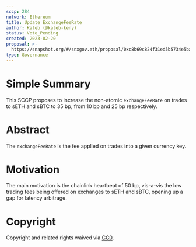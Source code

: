 ```yaml
---
sccp: 284
network: Ethereum
title: Update ExchangeFeeRate
author: Kaleb (@kaleb-keny)
status: Vote_Pending
created: 2023-02-20
proposal: >-
  https://snapshot.org/#/snxgov.eth/proposal/0xc8b69c824f31ed5b5734e5baa343a0c9496114ec089486f3cde6a8a2e2ebf012
type: Governance
---
```


# Simple Summary

This SCCP proposes to increase the non-atomic `exchangeFeeRate` on trades to sETH and sBTC to 35 bp, from 10 bp and 25 bp respectively.

# Abstract

The `exchangeFeeRate` is the fee applied on trades into a given currency key.


# Motivation

The main motivation is the chainlink heartbeat of 50 bp, vis-a-vis the low trading fees being offered on exchanges to sETH and sBTC, opening up a gap for latency arbitrage.


# Copyright

Copyright and related rights waived via [CC0](https://creativecommons.org/publicdomain/zero/1.0/).
